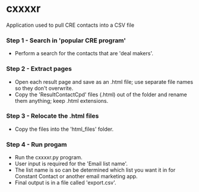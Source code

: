 # cxxxxr
Application used to pull CRE contacts into a CSV file
### Step 1 - Search in 'popular CRE program'
- Perform a search for the contacts that are 'deal makers'.
### Step 2 - Extract pages
- Open each result page and save as an .html file; use separate file names so they don't overwrite.
- Copy the 'ResultContactCpd' files (.html) out of the folder and rename them anything; keep .html extensions.
### Step 3 - Relocate the .html files
- Copy the files into the 'html_files' folder.
### Step 4 - Run progam
- Run the cxxxxr.py program.
- User input is required for the 'Email list name'.  
- The list name is so can be determined which list you want it in for Constant Contact or another email marketing app.
- Final output is in a file called 'export.csv'.

